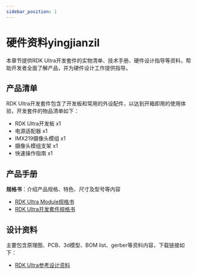 ```yaml
---
sidebar_position: 1
---
```


# 硬件资料yingjianzil

本章节提供RDK Ultra开发套件的实物清单、技术手册、硬件设计指导等资料，帮助开发者全面了解产品，并为硬件设计工作提供指导。

## 产品清单

RDK Ultra开发套件包含了开发板和常用的外设配件，以达到开箱即用的使用体验，开发套件的物品清单如下：
- RDK Ultra开发板 x1
- 电源适配器 x1
- IMX219摄像头模组 x1
- 摄像头模组支架 x1
- 快速操作指南 x1

## 产品手册

**规格书**：介绍产品规格、特色、尺寸及型号等内容

- [RDK Ultra Module规格书](https://archive.d-robotics.cc/downloads/hardware/rdk_ultra/RDK_Ultra_Module_Product_Brief.pdf)
- [RDK Ultra开发套件规格书](https://archive.d-robotics.cc/downloads/hardware/rdk_ultra/RDK_Ultra_Product_Brief.pdf)

## 设计资料

主要包含原理图、PCB、3d模型、BOM list、gerber等资料内容，下载链接如下：

- [RDK Ultra参考设计资料](https://archive.d-robotics.cc/downloads/hardware/rdk_ultra/reference_design)